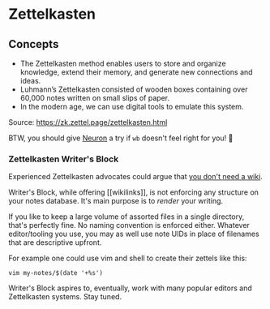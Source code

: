 # Zettelkasten

## Concepts

- The Zettelkasten method enables users to store and organize knowledge, extend their memory, and generate new connections and ideas.
- Luhmann’s Zettelkasten consisted of wooden boxes containing over 60,000 notes written on small slips of paper.
- In the modern age, we can use digital tools to emulate this system.

Source: https://zk.zettel.page/zettelkasten.html 

BTW, you should give [Neuron](https://neuron.zettel.page/) a try if
`wb` doesn't feel right for you! :pray:

### Zettelkasten Writer's Block

Experienced Zettelkasten advocates could argue that [you don't need a
wiki](https://zettelkasten.de/posts/you-dont-need-wiki/).

Writer's Block, while offering [[wikilinks]], is not enforcing any structure on
your notes database. It's main purpose is to _render_ your writing.

If you like to keep a large volume of assorted files in a single directory, that's
perfectly fine. No naming convention is enforced either. Whatever
editor/tooling you use, you may as well use note UIDs in place of filenames
that are descriptive upfront.

For example one could use vim and shell to create their zettels like this:

```
vim my-notes/$(date '+%s')
```

Writer's Block aspires to, eventually, work with many popular editors and
Zettelkasten systems. Stay tuned.
